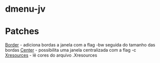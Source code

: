 # dmenu-jv

# Patches
[Border](https://tools.suckless.org/dmenu/patches/border/) - adiciona bordas a janela com a flag -bw seguida do tamanho das bordas
[Center](https://tools.suckless.org/dmenu/patches/center/) - possibilita uma janela centralizada com a flag -c
[Xresources](https://tools.suckless.org/dmenu/patches/xresources/) - lê cores do arquivo .Xresources

